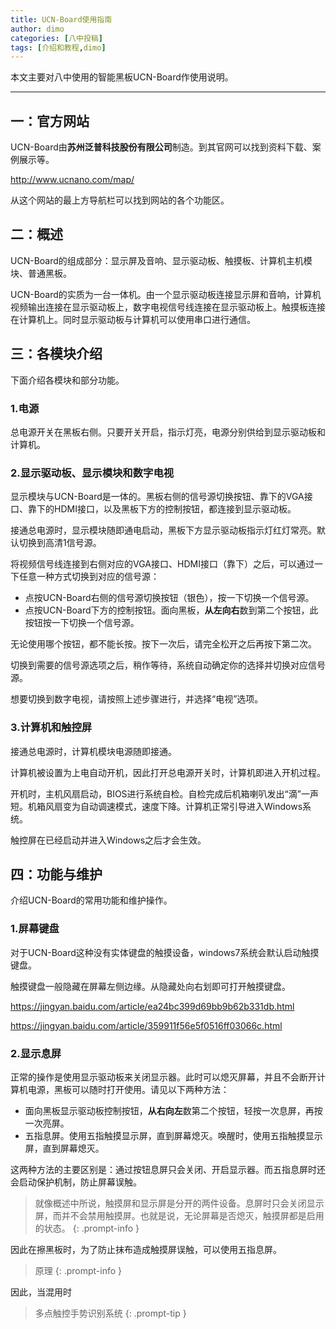 ```yaml
---
title: UCN-Board使用指南
author: dimo
categories: [八中投稿]
tags: [介绍和教程,dimo]
---
```


本文主要对八中使用的智能黑板UCN-Board作使用说明。

<div id="player"  class="aplayer"></div>
<link rel="stylesheet" href="https://unpkg.com/aplayer@1.10.1/dist/APlayer.min.css">
<script src="https://unpkg.com/aplayer@1.10.1/dist/APlayer.min.js"></script>
<script type="text/javascript">
var ap = new APlayer({
    element: document.getElementById('player'),
    narrow: false,
    autoplay: false,
    showlrc: false,
    loop: 'one',
    theme: '#21759b',
    volume: 0.31,
    music: [{
            title: 'Burning Desire (夏浪派对) 来自 WatchDogs2_OST',
            author: '原作：ShenVR&UbisoftTeam 裁剪：dimo',
            url: 'https://aod.cos.tx.xmcdn.com/storages/ef35-audiofreehighqps/06/67/GKwRIJIIAvbrAB_hEgILMPHE.m4a',
            pic: 'https://img.urlnode.com/file/37894b11a5e0a6a0b41b4.jpg',
        }
    ]
});
ap.init();
</script>


---

## 一：官方网站

UCN-Board由**苏州泛普科技股份有限公司**制造。到其官网可以找到资料下载、案例展示等。

http://www.ucnano.com/map/

从这个网站的最上方导航栏可以找到网站的各个功能区。

## 二：概述

UCN-Board的组成部分：显示屏及音响、显示驱动板、触摸板、计算机主机模块、普通黑板。

UCN-Board的实质为一台一体机。由一个显示驱动板连接显示屏和音响，计算机视频输出连接在显示驱动板上，数字电视信号线连接在显示驱动板上。触摸板连接在计算机上。同时显示驱动板与计算机可以使用串口进行通信。

## 三：各模块介绍

下面介绍各模块和部分功能。

### 1.电源

总电源开关在黑板右侧。只要开关开启，指示灯亮，电源分别供给到显示驱动板和计算机。

### 2.显示驱动板、显示模块和数字电视

显示模块与UCN-Board是一体的。黑板右侧的信号源切换按钮、靠下的VGA接口、靠下的HDMI接口，以及黑板下方的控制按钮，都连接到显示驱动板。

接通总电源时，显示模块随即通电启动，黑板下方显示驱动板指示灯红灯常亮。默认切换到高清1信号源。

将视频信号线连接到右侧对应的VGA接口、HDMI接口（靠下）之后，可以通过一下任意一种方式切换到对应的信号源：

- 点按UCN-Board右侧的信号源切换按钮（银色），按一下切换一个信号源。
- 点按UCN-Board下方的控制按钮。面向黑板，**从左向右**数到第二个按钮，此按钮按一下切换一个信号源。

无论使用哪个按钮，都不能长按。按下一次后，请完全松开之后再按下第二次。

切换到需要的信号源选项之后，稍作等待，系统自动确定你的选择并切换对应信号源。

想要切换到数字电视，请按照上述步骤进行，并选择“电视”选项。

### 3.计算机和触控屏

接通总电源时，计算机模块电源随即接通。

计算机被设置为上电自动开机，因此打开总电源开关时，计算机即进入开机过程。

开机时，主机风扇启动，BIOS进行系统自检。自检完成后机箱喇叭发出“滴”一声短。机箱风扇变为自动调速模式，速度下降。计算机正常引导进入Windows系统。

触控屏在已经启动并进入Windows之后才会生效。

## 四：功能与维护

介绍UCN-Board的常用功能和维护操作。

### 1.屏幕键盘

对于UCN-Board这种没有实体键盘的触摸设备，windows7系统会默认启动触摸键盘。

触摸键盘一般隐藏在屏幕左侧边缘。从隐藏处向右划即可打开触摸键盘。

https://jingyan.baidu.com/article/ea24bc399d69bb9b62b331db.html

https://jingyan.baidu.com/article/359911f56e5f0516ff03066c.html

### 2.显示息屏

正常的操作是使用显示驱动板来关闭显示器。此时可以熄灭屏幕，并且不会断开计算机电源，黑板可以随时打开使用。请见以下两种方法：

- 面向黑板显示驱动板控制按钮，**从右向左**数第二个按钮，轻按一次息屏，再按一次亮屏。
- 五指息屏。使用五指触摸显示屏，直到屏幕熄灭。唤醒时，使用五指触摸显示屏，直到屏幕熄灭。

这两种方法的主要区别是：通过按钮息屏只会关闭、开启显示器。而五指息屏时还会启动保护机制，防止屏幕误触。

> 就像概述中所说，触摸屏和显示屏是分开的两件设备。息屏时只会关闭显示屏，而并不会禁用触摸屏。也就是说，无论屏幕是否熄灭，触摸屏都是启用的状态。
{: .prompt-info }

因此在擦黑板时，为了防止抹布造成触摸屏误触，可以使用五指息屏。

> 原理
{: .prompt-info }

因此，当混用时

> 多点触控手势识别系统
{: .prompt-tip }